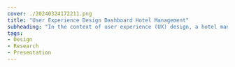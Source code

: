 ```yaml
---
cover: ./20240324172211.png
title: "User Experience Design Dashboard Hotel Management"
subheading: "In the context of user experience (UX) design, a hotel management dashboard should be designed with the needs and goals of the hotel staff in mind. This means creating a clear and intuitive interface that allows staff to easily access and use the various tools and features of the dashboard."
tags:
- Design  
- Research  
- Presentation
---
```


